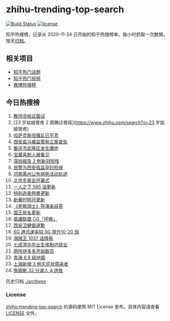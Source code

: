 # zhihu-trending-top-search

[![Build Status](https://github.com/justjavac/zhihu-trending-top-search/workflows/ci/badge.svg?branch=main)](https://github.com/justjavac/zhihu-trending-top-search/actions)
[![license](https://img.shields.io/github/license/justjavac/zhihu-trending-top-search)](https://github.com/justjavac/zhihu-trending-top-search/blob/main/LICENSE)

知乎热搜榜，记录从 2020-11-24 日开始的知乎热搜榜单。每小时抓取一次数据，按天[归档](./archives)。

## 相关项目

- [知乎热门话题](https://github.com/justjavac/zhihu-trending-hot-questions)
- [知乎热门视频](https://github.com/justjavac/zhihu-trending-hot-video)
- [微博热搜榜](https://github.com/justjavac/weibo-trending-hot-search)

## 今日热搜榜

<!-- BEGIN -->
<!-- 最后更新时间 Sun Jan 09 2022 06:15:55 GMT+0800 (China Standard Time) -->

1. [教师资格证面试](https://www.zhihu.com/search?q=教师资格证面试)
1. [23 岁姑娘胃疼 2 周确诊胃癌](https://www.zhihu.com/search?q=23 岁姑娘胃疼)
1. [哈萨克斯坦骚乱已平息](https://www.zhihu.com/search?q=哈萨克斯坦)
1. [西安盒马被监管局立案查处](https://www.zhihu.com/search?q=西安盒马)
1. [重庆市武隆区发生爆炸](https://www.zhihu.com/search?q=重庆爆炸)
1. [宝藏喜剧人被看见](https://www.zhihu.com/search?q=一年一度喜剧大赛)
1. [深圳报告 2 例新冠阳性](https://www.zhihu.com/search?q=深圳疫情)
1. [民警为西安临盆孕妇担保](https://www.zhihu.com/search?q=西安孕妇临盆)
1. [河南禹州公布病例活动轨迹](https://www.zhihu.com/search?q=河南疫情)
1. [北京冬奥会开幕式](https://www.zhihu.com/search?q=冬奥会)
1. [一人之下 595 话更新](https://www.zhihu.com/search?q=一人之下)
1. [特利迦奥特曼更新](https://www.zhihu.com/search?q=特利迦奥特曼)
1. [新秦时明月更新](https://www.zhihu.com/search?q=新秦时明月)
1. [《星骸骑士》导演亲自答](https://www.zhihu.com/search?q=星骸骑士)
1. [国王排名更新](https://www.zhihu.com/search?q=国王排名)
1. [英雄联盟 CG「呼唤」](https://www.zhihu.com/search?q=英雄联盟cg)
1. [西安卫健委道歉](https://www.zhihu.com/search?q=西安卫健委)
1. [6G 通讯速率较 5G 提升10-20 倍](https://www.zhihu.com/search?q=6G)
1. [海贼王 1037 话情报](https://www.zhihu.com/search?q=海贼王)
1. [七成清华毕业生体制内就业](https://www.zhihu.com/search?q=清华毕业生)
1. [网传拼多多开始裁员](https://www.zhihu.com/search?q=拼多多裁员)
1. [青海 6.9 级地震](https://www.zhihu.com/search?q=青海地震)
1. [上海新增 3 例无症状感染者](https://www.zhihu.com/search?q=上海疫情)
1. [詹姆斯 32 分湖人 4 连胜](https://www.zhihu.com/search?q=湖人)

<!-- END -->

历史归档 [./archives](./archives)

### License

[zhihu-trending-top-search](https://github.com/justjavac/zhihu-trending-top-search)
的源码使用 MIT License 发布。具体内容请查看 [LICENSE](./LICENSE) 文件。
